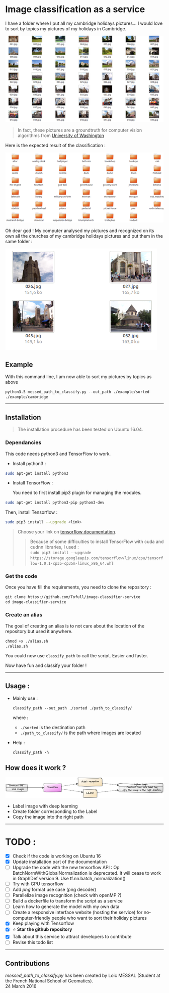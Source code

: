 # Image classification as a service

I have a folder where I put all my cambridge holidays pictures... I would love to sort by topics my pictures of my holidays in Cambridge.

![messed_path](assets/image/cambridge_mess.png)

> In fact, these pictures are a groundtruth for computer vision algorithms from [University of Washington](http://imagedatabase.cs.washington.edu/groundtruth/)

Here is the expected result of the classification :

![messed_path](assets/image/sorted_path.png)

Oh dear god ! My computer analysed my pictures and recognized on its own all the churches of my cambridge holidays pictures and put them in the same folder :

![messed_path](assets/image/churches.png)

## Example
With this command line, I am now able to sort my pictures by topics as above
```
python3.5 messed_path_to_classify.py --out_path ./example/sorted ./example/cambridge
```
_____
## Installation
> The installation procedure has been tested on Ubuntu 16.04.

### Dependancies
This code needs python3 and TensorFlow to work.
- Install python3 :

```sh
sudo apt-get install python3
```

- Install TensorFlow :

	You need to first install pip3 plugin for managing the modules.
```sh
sudo apt-get install python3-pip python3-dev
```
Then, install Tensorflow :
```sh
sudo pip3 install --upgrade <link>
```
> Choose your link on [tensorflow documentation](https://www.tensorflow.org/install/install_linux#the_url_of_the_tensorflow_python_package).
>> Because of some difficulties to install TensorFlow with cuda and cudnn libraries, I used :  
>> ``` sudo pip3 install --upgrade https://storage.googleapis.com/tensorflow/linux/cpu/tensorflow-1.0.1-cp35-cp35m-linux_x86_64.whl ```


### Get the code
Once you have fill the requirements, you need to clone the repository :
```
git clone https://github.com/Tofull/image-classifier-service
cd image-classifier-service
```

### Create an alias
The goal of creating an alias is to not care about the location of the repository but used it anywhere.

```
chmod +x ./alias.sh
./alias.sh
```
You could now use ```classify_path``` to call the script. Easier and faster.

Now have fun and classify your folder !
_____
## Usage :
- Mainly use :
	```
	classify_path --out_path ./sorted ./path_to_classify/
	```
	where :
	- ```./sorted``` is the destination path
	- ```./path_to_classify/``` is the path where images are located


- Help :
	```
	classify_path -h
	```


## How does it work ?


![Schema](assets/diagram/how_does_it_work/diagram_how_does_it_work.png)
- Label image with deep learning
- Create folder corresponding to the Label
- Copy the image into the right path

_____
# TODO :

- [x] Check if the code is working on Ubuntu 16
- [x] Update installation part of the documentation
- [ ] Upgrade the code with the new tensorflow API : Op BatchNormWithGlobalNormalization is deprecated. It will cease to work in GraphDef version 9. Use tf.nn.batch_normalization()
- [ ] Try with GPU tensorflow
- [ ] Add *png* format use case (png decoder)
- [ ] Parallelize image recognition (check with openMP ?)
- [ ] Build a dockerfile to transform the script as a service
- [ ] Learn how to generate the model with my own data
- [ ] Create a responsive interface website (hosting the service) for no-computer-friendly people who want to sort their holiday pictures
- [x] Keep playing with Tensorflow
- [x] :star: **Star the github repository**
- [x] Talk about this service to attract developers to contribute
- [ ] Revise this todo list

_____
## Contributions
*messed_path_to_classify.py* has been created by Loic MESSAL (Student at the French National School of Geomatics).  
24 March 2016
